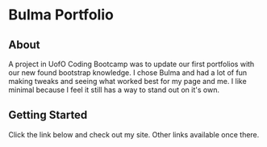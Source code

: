 # Bulma Portfolio

## About

A project in UofO Coding Bootcamp was to update our first portfolios with our new found bootstrap knowledge. I chose Bulma and had a lot of fun making tweaks and seeing what worked best for my page and me. I like minimal because I feel it still has a way to stand out on it's own.

## Getting Started

Click the link below and check out my site. Other links available once there.

